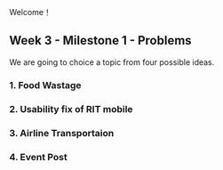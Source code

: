 Welcome！

## Week 3 - Milestone 1 - Problems

We are going to choice a topic from four possible ideas.

### 1. Food Wastage

### 2. Usability fix of RIT mobile

### 3. Airline Transportaion

### 4. Event Post
